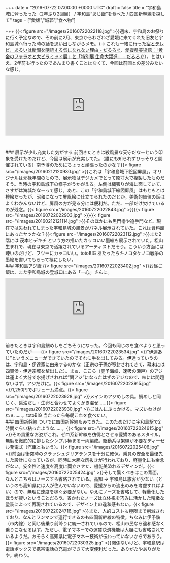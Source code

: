 
+++
date = "2016-07-22 07:00:00 +0000 UTC"
draft = false
title = "宇和島城に登ったった（2年ぶり2回目） / 宇和島“あじ飯”を食べた / 四国新幹線を探して"
tags = ["愛媛","城郭","食べ物"]

+++
{{< figure src="/images/20160722022118.jpg"  >}}週末、宇和島のお祭りに行く予定なので、その前に2月、東京からわざわざ愛媛に来てくれた旧友と宇和島城へ行った時の話を思い出しながらメモ。（→ これも一緒に行った<a href="https://blog.daruyanagi.jp/entry/2016/02/16/093533">宿とテレビ、あるいは新聞を購読する気になれない理由 - だるろぐ</a>、<a href="https://blog.daruyanagi.jp/entry/2016/03/04/171834">愛媛県美術館：「黄金のファラオと大ピラミッド展」と「特別展 生命大躍進」 - だるろぐ</a>）。とはいえ、2年前も行ったのであんまり書くことはなくて、今回は前回との差分みたいな感じ。<iframe src="https://hatenablog-parts.com/embed?url=https%3A%2F%2Fblog.daruyanagi.jp%2Fentry%2F2014%2F05%2F11%2F211639" title="GW: 宇和島城に登ったった。 - だるろぐ" class="embed-card embed-blogcard" scrolling="no" frameborder="0" style="display: block; width: 100%; height: 190px; max-width: 500px; margin: 10px 0px;"></iframe><br/>


<div class="section">
    ### 展示が少し充実した気がする
    前回きたときは殺風景な天守だなーという印象を受けたのだけど、今回は展示が充実してた。（誰にも知られずひっそりと開催されている）南予博のためにちょっと頑張ったのかな？{{< figure src="/images/20160212120930.jpg"  >}}これは「宇和島城下絵図屏風」。オリジナルは元禄年間のもので、展示物はデジカメでとって原寸大で複製したものだそう。当時の宇和島城下の様子がうかがえる。左側は縄張りが海に面していて、さすがは海城だなーって感じ。あと、この「宇和島城下絵図屏風」はもともとは襖絵だったが、昭和になって屏風絵に仕立てられたのだとか。美術的価値の話はよくわかんないけど、屏風の方が見る分には便利だ。ただ、一部だけ欠けているのが残念。{{< figure src="/images/20160722022843.jpg"  >}}{{< figure src="/images/20160722022903.jpg"  >}}{{< figure src="/images/20160212121114.jpg"  >}}そのほかにも黒門櫓や追手門など、現在では失われてしまった宇和島城の風景がパネル展示されていた。これは資料館にあったヤツかな？{{< figure src="/images/20160722023112.jpg"  >}}また2階には 茂本ヒデキチ という方の描いたカッコいい墨絵も展示されていた。松山生まれで、現在は東京で活躍されているアーティストだそう。こういう方面には疎いのだけど、フツーにカッコいい。totoBIG あたったらキノコタケノコ戦争の墨絵を書いてもらって襖にしたい。

</div>
<div class="section">
    ### 宇和島アジ飯
    {{< figure src="/images/20160722023402.jpg"  >}}お昼ご飯は、また宇和島城の登城口にある「一心」さんに。<iframe src="https://hatenablog-parts.com/embed?url=https%3A%2F%2Fblog.daruyanagi.jp%2Fentry%2F2014%2F05%2F13%2F001326" title="GW: 天赦園でごろごろして、宇和島の鯛めし食ったった。 - だるろぐ" class="embed-card embed-blogcard" scrolling="no" frameborder="0" style="display: block; width: 100%; height: 190px; max-width: 500px; margin: 10px 0px;"></iframe>前きたときは宇和島鯛めしをごちそうになった。今回も同じのを食べようと思っていたのだが――{{< figure src="/images/20160722023534.jpg"  >}}“伊達あじ”というメニューができていたのでそれに手を出してみる。伊達っていうのは、宇和島・伊達家に由来するのかな（正宗の子孫が移封されてきて、幕末には四賢侯・伊達宗城を輩出した）。まぁ、ここら（豊予海峡、速吸の瀬戸）のアジは運よく大分で水揚げされれば“関アジ”になったはずのアジなので、味には問題ないはず。アジだけに。{{< figure src="/images/20160722023915.jpg"  >}}1,250円でボリューム満点。{{< figure src="/images/20160722023928.jpg"  >}}メインのアジめしの具。鯛めしと同じく、醤油だし・生卵と合わせてよくかき混ぜ……{{< figure src="/images/20160722023930.jpg"  >}}ごはんにぶっかける。マズいわけがねぇ……。totoBIG 当たったら毎朝これを食べたい。

</div>
<div class="section">
    ### 四国新幹線
    ついでに四国新幹線もみてきた。このためだけに宇和島駅で2時間ぐらい粘ったような……。{{< figure src="/images/20160722024615.jpg"  >}}その貴重なお姿がこれ。ゼロ系新幹線を彷彿とさせる愛嬌のあるスタイル。無駄を徹底的に排したシンプル極まる一両編成。駆動系は架線が不要なディーゼル発電式（汽車ともいう）。{{< figure src="/images/20160722025406.jpg"  >}}前面は衝突時のクラッシュクリアランスを十分に確保。乗員の安全を最優先した設計になっているが、同時に大胆な肉抜きが行われており、軽量化にも余念がない。安全性と速度を高度に両立させた、機能美溢れるデザインだ。{{< figure src="/images/20160722025424.jpg"  >}}そして驚くべきはこの背面。なんとこちらはノーズすら省略されている。高知 → 宇和島は旅客が少ない（というのも高知県には人が住んでいないので、愛媛からの流出のみを考慮すればよい）ので、無理に速度を稼ぐ必要がない。ゆえにノーズを省略して、軽量化したほうが賢いということだろう。省かれたノーズは立体視を巧みに活かした精緻な塗装によって再現されているので、デザイン上の違和感もない。{{< figure src="/images/20160722024716.jpg"  >}}また、人的コストも極限まで削減されており、なんとワンマンで運行できるのも四国新幹線の特徴。ちなみに伊予鉄（市内線）と同じ後乗り前降りに統一されているので、松山市民なら違和感なく乗りこなせるはず。ただし、電子マネーでの運賃決済機能は大胆にも省略されているようだ。おそらく高知県に電子マネー技術が伝わっていないからであろう。{{< figure src="/images/20160722030325.jpg"  >}}関係ないけど、宇和島駅は電話ボックスで携帯電話の充電ができて大変便利だった。ありがたやありがたや。終わり。

</div>

